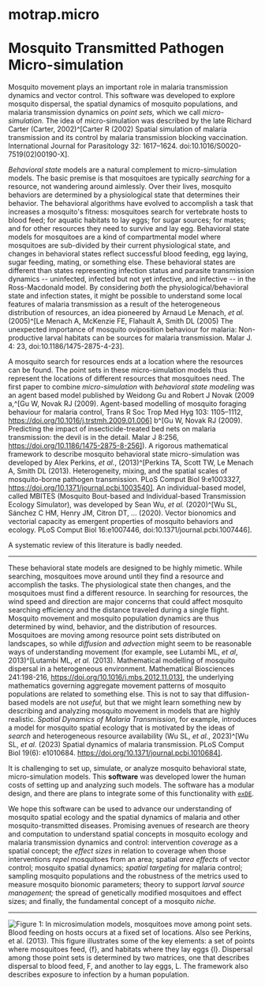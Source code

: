 # motrap.micro <br><br> **Mo**squito **Tr**ansmitted **P**athogen **Micro**-simulation 

Mosquito movement plays an important role in malaria transmission dynamics and vector control. This software was developed to explore mosquito dispersal, the spatial dynamics of mosquito populations, and malaria transmission dynamics on *point sets,* which we call *micro-simulation.*
The idea of micro-simulation was described by the late Richard Carter (Carter, 2002)^[Carter R (2002) Spatial simulation of malaria transmission and its control by malaria transmission blocking vaccination. International Journal for Parasitology 32: 1617–1624. doi:10.1016/S0020-7519(02)00190-X].  

*Behavioral state* models are a natural complement to micro-simulation models. The basic premise is that mosquitoes are typically *searching* for a resource, not wandering around aimlessly. 
Over their lives, mosquito behaviors are determined by a physiological state that determines their behavior. 
The behavioral algorithms have evolved to accomplish a task that increases a mosquito's fitness: mosquitoes search for vertebrate hosts to blood feed; for aquatic habitats to lay eggs; for sugar sources; for mates; and for other resources they need to survive and lay egg.
Behavioral state models for mosquitoes are a kind of compartmental model where mosquitoes are sub-divided by their current physiological state, and changes in behavioral states reflect successful blood feeding, egg laying, sugar feeding, mating, or something else. 
These behavioral states are different than states representing infection status and parasite transmission dynamics -- uninfected, infected but not yet infective, and infective --
in the Ross-Macdonald model. By considering *both* the physiological/behavioral state and infection states, it might be possible to understand some local features of malaria transmission as a result of the heterogeneous distribution of resources, an idea pioneered by Arnaud Le Menach, *et al.* (2005)^[Le Menach A, McKenzie FE, Flahault A, Smith DL (2005) The unexpected importance of mosquito oviposition behaviour for malaria: Non-productive larval habitats can be sources for malaria transmission. Malar J. 4: 23, doi:10.1186/1475-2875-4-23].

A mosquito search for resources ends at a location where the resources can be found. 
The point sets in these micro-simulation models thus represent the locations of different resources that mosquitoes need. 
The first paper to combine *micro-simulation* with *behavioral state modeling* was an agent based model published by Weidong Gu and Robert J Novak (2009 a,^[Gu W,  Novak RJ (2009). Agent-based modelling of mosquito foraging behaviour for malaria control, Trans R Soc Trop Med Hyg 103: 1105–1112, https://doi.org/10.1016/j.trstmh.2009.01.006] b^[Gu W, Novak RJ (2009). Predicting the impact of insecticide-treated bed nets on malaria transmission: the devil is in the detail. Malar J 8:256, https://doi.org/10.1186/1475-2875-8-256]).
A rigorous mathematical framework to describe mosquito behavioral state micro-simulation was developed by Alex Perkins, *et al.*, (2013)^[Perkins TA, Scott TW, Le Menach A, Smith DL (2013). Heterogeneity, mixing, and the spatial scales of mosquito-borne pathogen transmission. PLoS Comput Biol 9:e1003327, https://doi.org/10.1371/journal.pcbi.1003540]. An individual-based model, 
called MBITES (Mosquito Bout-based and Individual-based Transmission Ecology Simulator), 
was developed by Sean Wu, *et al.* (2020)^[Wu SL, Sánchez C HM, Henry JM, Citron DT, ... (2020). Vector bionomics and vectorial capacity as emergent properties of mosquito behaviors and ecology. PLoS Comput Biol 16:e1007446, doi:10.1371/journal.pcbi.1007446]. 

A systematic review of this literature is badly needed.

*** 

These behavioral state models are designed to be highly mimetic. 
While searching, mosquitoes move around until they find a resource and accomplish the tasks.
The physiological state then changes, and the mosquitoes must find a different resource.
In searching for resources, the wind speed and direction are major concerns that could affect mosquito searching efficiency and the distance traveled during a single flight.
Mosquito movement and mosquito population dynamics are thus determined by wind, behavior, and the distribution of resources.
Mosquitoes are moving among resource point sets distributed on landscapes, so while *diffusion* and *advection* might seem to be reasonable ways of understanding movement (for example, see Lutambi ML, *et al*, 2013)^[Lutambi ML, *et al.* (2013).
Mathematical modelling of mosquito dispersal in a heterogeneous environment.
Mathematical Biosciences 241:198-216, https://doi.org/10.1016/j.mbs.2012.11.013], the underlying mathematics governing aggregate movement patterns of mosquito populations are related to something else.
This is not to say that diffusion-based models are not *useful,* but that we might learn something new by describing and analyzing mosquito movement in models that are highly realistic. 
*Spatial Dynamics of Malaria Transmission,* for example, introduces a model for mosquito spatial ecology that is motivated by the ideas of *search* and heterogeneous resource availability (Wu SL, *et al.*, 2023)^[Wu SL, *et al.* (2023) Spatial dynamics of malaria transmission. PLoS Comput Biol 19(6): e1010684. https://doi.org/10.1371/journal.pcbi.1010684].


It is challenging to set up, simulate, or analyze mosquito behavioral state, micro-simulation models. This **software** was developed lower the human costs of setting up and analyzing such models. The software has a modular design, and there are plans to integrate some of this functionality with [`exDE`](https://dd-harp.github.io/exDE/). 

We hope this software can be used to advance our understanding of mosquito spatial ecology and the spatial dynamics of malaria and other mosquito-transmitted diseases. Promising avenues of research are theory and computation to understand spatial concepts in mosquito ecology and malaria transmission dynamics and control: intervention *coverage* as a spatial concept; the *effect sizes* in relation to coverage when those interventions *repel* mosquitoes from an area; spatial *area effects* of vector control; mosquito spatial dynamics; *spatial targeting* for malaria control; sampling mosquito populations and the robustness of the metrics used to measure mosquito bionomic parameters; theory to support *larval source management;* the spread of genetically modified mosquitoes and effect sizes; and finally, the fundamental concept of a mosquito *niche.*

***

![**Figure 1:** In microsimulation models, mosquitoes move among point sets. Blood feeding on hosts occurs at a fixed set of locations. Also see Perkins, *et al.* (2013). This figure illustrates some of the key elements: a set of points where mosquitoes feed, *{f},*  and habitats where they lay eggs *{l}*. Dispersal among those point sets is determined by two matrices, one that describes dispersal to blood feed, $F$, and another to lay eggs, $L$. The framework also describes exposure to infection by a human population.](vignettes/DynamicsOnPoints.png)
